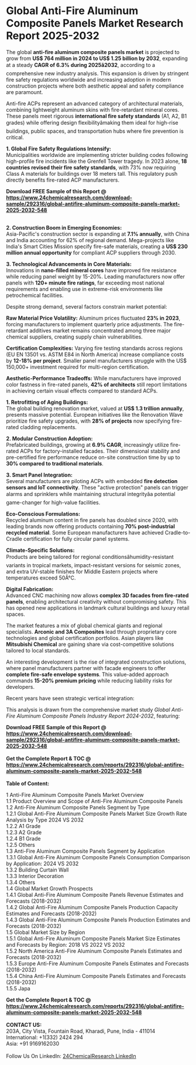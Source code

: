 <h1>Global Anti-Fire Aluminum Composite Panels Market Research Report 2025-2032</h1><p>The global <strong>anti-fire aluminum composite panels market</strong> is projected to grow from <strong>US$ 764 million in 2024 to US$ 1.25 billion by 2032</strong>, expanding at a steady <strong>CAGR of 6.3% during 2025â2032</strong>, according to a comprehensive new industry analysis. This expansion is driven by stringent fire safety regulations worldwide and increasing adoption in modern construction projects where both aesthetic appeal and safety compliance are paramount.</p><p>Anti-fire ACPs represent an advanced category of architectural materials, combining lightweight aluminum skins with fire-retardant mineral cores. These panels meet rigorous <strong>international fire safety standards</strong> (A1, A2, B1 grades) while offering design flexibilityâmaking them ideal for high-rise buildings, public spaces, and transportation hubs where fire prevention is critical.</p><p><strong>1. Global Fire Safety Regulations Intensify:</strong><br>
Municipalities worldwide are implementing stricter building codes following high-profile fire incidents like the Grenfell Tower tragedy. In 2023 alone, <strong>18 countries revised their fire safety standards</strong>, with 73% now requiring Class A materials for buildings over 18 meters tall. This regulatory push directly benefits fire-rated ACP manufacturers.</p><div><b>Download FREE Sample of this Report @ 
            <a href="https://www.24chemicalresearch.com/download-sample/292316/global-antifire-aluminum-composite-panels-market-2025-2032-548">
            https://www.24chemicalresearch.com/download-sample/292316/global-antifire-aluminum-composite-panels-market-2025-2032-548</a></b></div><br><p><strong>2. Construction Boom in Emerging Economies:</strong><br>
Asia-Pacific's construction sector is expanding at <strong>7.1% annually</strong>, with China and India accounting for 62% of regional demand. Mega-projects like India's Smart Cities Mission specify fire-safe materials, creating a <strong>US$ 230 million annual opportunity</strong> for compliant ACP suppliers through 2030.</p><p><strong>3. Technological Advancements in Core Materials:</strong><br>
Innovations in <strong>nano-filled mineral cores</strong> have improved fire resistance while reducing panel weight by 15-20%. Leading manufacturers now offer panels with <strong>120+ minute fire ratings</strong>, far exceeding most national requirements and enabling use in extreme-risk environments like petrochemical facilities.</p><p>Despite strong demand, several factors constrain market potential:</p><p><strong>Raw Material Price Volatility:</strong> Aluminum prices fluctuated <strong>23% in 2023</strong>, forcing manufacturers to implement quarterly price adjustments. The fire-retardant additives market remains concentrated among three major chemical suppliers, creating supply chain vulnerabilities.</p><p><strong>Certification Complexities:</strong> Varying fire testing standards across regions (EU EN 13501 vs. ASTM E84 in North America) increase compliance costs by <strong>12-18% per project</strong>. Smaller panel manufacturers struggle with the US$ 150,000+ investment required for multi-region certification.</p><p><strong>Aesthetic-Performance Tradeoffs:</strong> While manufacturers have improved color fastness in fire-rated panels, <strong>42% of architects</strong> still report limitations in achieving certain visual effects compared to standard ACPs.</p><p><strong>1. Retrofitting of Aging Buildings:</strong><br>
The global building renovation market, valued at <strong>US$ 1.3 trillion annually</strong>, presents massive potential. European initiatives like the Renovation Wave prioritize fire safety upgrades, with <strong>28% of projects</strong> now specifying fire-rated cladding replacements.</p><p><strong>2. Modular Construction Adoption:</strong><br>
Prefabricated buildings, growing at <strong>6.9% CAGR</strong>, increasingly utilize fire-rated ACPs for factory-installed facades. Their dimensional stability and pre-certified fire performance reduce on-site construction time by up to <strong>30% compared to traditional materials</strong>.</p><p><strong>3. Smart Panel Integration:</strong><br>
Several manufacturers are piloting ACPs with embedded <strong>fire detection sensors and IoT connectivity</strong>. These "active protection" panels can trigger alarms and sprinklers while maintaining structural integrityâa potential game-changer for high-value facilities.</p><p><strong>Eco-Conscious Formulations:</strong><br>
	Recycled aluminum content in fire panels has doubled since 2020, with leading brands now offering products containing <strong>70% post-industrial recycled material</strong>. Some European manufacturers have achieved Cradle-to-Cradle certification for fully circular panel systems.</p><p><strong>Climate-Specific Solutions:</strong><br>
	Products are being tailored for regional conditionsâhumidity-resistant variants in tropical markets, impact-resistant versions for seismic zones, and extra UV-stable finishes for Middle Eastern projects where temperatures exceed 50Â°C.</p><p><strong>Digital Fabrication:</strong><br>
	Advanced CNC machining now allows <strong>complex 3D facades from fire-rated panels</strong>, enabling architectural creativity without compromising safety. This has opened new applications in landmark cultural buildings and luxury retail spaces.</p><p>The market features a mix of global chemical giants and regional specialists. <strong>Arconic and 3A Composites</strong> lead through proprietary core technologies and global certification portfolios. Asian players like <strong>Mitsubishi Chemical</strong> are gaining share via cost-competitive solutions tailored to local standards.</p><p>An interesting development is the rise of integrated construction solutions, where panel manufacturers partner with facade engineers to offer <strong>complete fire-safe envelope systems</strong>. This value-added approach commands <strong>15-20% premium pricing</strong> while reducing liability risks for developers.</p><p>Recent years have seen strategic vertical integration:</p><p>This analysis is drawn from the comprehensive market study <em>Global Anti-Fire Aluminum Composite Panels Industry Report 2024-2032</em>, featuring:
</p><div><b>Download FREE Sample of this Report @ 
            <a href="https://www.24chemicalresearch.com/download-sample/292316/global-antifire-aluminum-composite-panels-market-2025-2032-548">
            https://www.24chemicalresearch.com/download-sample/292316/global-antifire-aluminum-composite-panels-market-2025-2032-548</a></b></div><br><div><b>Get the Complete Report & TOC @ 
            <a href="https://www.24chemicalresearch.com/reports/292316/global-antifire-aluminum-composite-panels-market-2025-2032-548">
            https://www.24chemicalresearch.com/reports/292316/global-antifire-aluminum-composite-panels-market-2025-2032-548</a></b></div><br>
            <b>Table of Content:</b><p>1 Anti-Fire Aluminum Composite Panels Market Overview<br />
    1.1 Product Overview and Scope of Anti-Fire Aluminum Composite Panels<br />
    1.2 Anti-Fire Aluminum Composite Panels Segment by Type<br />
        1.2.1 Global Anti-Fire Aluminum Composite Panels Market Size Growth Rate Analysis by Type 2024 VS 2032<br />
        1.2.2 A1 Grade<br />
        1.2.3 A2 Grade<br />
        1.2.4 B1 Grade<br />
        1.2.5 Others<br />
    1.3 Anti-Fire Aluminum Composite Panels Segment by Application<br />
        1.3.1 Global Anti-Fire Aluminum Composite Panels Consumption Comparison by Application: 2024 VS 2032<br />
        1.3.2 Building Curtain Wall<br />
        1.3.3 Interior Decoration<br />
        1.3.4 Others<br />
    1.4 Global Market Growth Prospects<br />
        1.4.1 Global Anti-Fire Aluminum Composite Panels Revenue Estimates and Forecasts (2018-2032)<br />
        1.4.2 Global Anti-Fire Aluminum Composite Panels Production Capacity Estimates and Forecasts (2018-2032)<br />
        1.4.3 Global Anti-Fire Aluminum Composite Panels Production Estimates and Forecasts (2018-2032)<br />
    1.5 Global Market Size by Region<br />
        1.5.1 Global Anti-Fire Aluminum Composite Panels Market Size Estimates and Forecasts by Region: 2018 VS 2022 VS 2032<br />
        1.5.2 North America Anti-Fire Aluminum Composite Panels Estimates and Forecasts (2018-2032)<br />
        1.5.3 Europe Anti-Fire Aluminum Composite Panels Estimates and Forecasts (2018-2032)<br />
        1.5.4 China Anti-Fire Aluminum Composite Panels Estimates and Forecasts (2018-2032)<br />
        1.5.5 Japa</p><div><b>Get the Complete Report & TOC @ 
            <a href="https://www.24chemicalresearch.com/reports/292316/global-antifire-aluminum-composite-panels-market-2025-2032-548">
            https://www.24chemicalresearch.com/reports/292316/global-antifire-aluminum-composite-panels-market-2025-2032-548</a></b></div><br><b>CONTACT US:</b><br>
            203A, City Vista, Fountain Road, Kharadi, Pune, India - 411014<br>
            International: +1(332) 2424 294<br>
            Asia: +91 9169162030 <br><br>
            Follow Us On LinkedIn: <a href="https://www.linkedin.com/company/24chemicalresearch/">24ChemicalResearch LinkedIn</a>